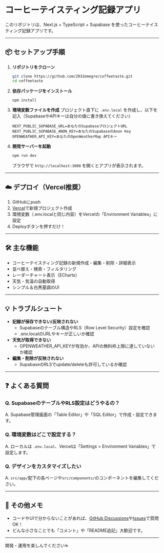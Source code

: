 # コーヒーテイスティング記録アプリ

このリポジトリは、Next.js + TypeScript + Supabase を使ったコーヒーテイスティング記録アプリです。

---

## 📦 セットアップ手順

1. **リポジトリをクローン**
   ```bash
   git clone https://github.com/2032emegre/coffeetaste.git
   cd coffeetaste
   ```

2. **依存パッケージをインストール**
   ```bash
   npm install
   ```

3. **環境変数ファイルを作成**
   プロジェクト直下に `.env.local` を作成し、以下を記入（SupabaseやAPIキーは自分の値に書き換えてください）
   ```env
   NEXT_PUBLIC_SUPABASE_URL=あなたのSupabaseプロジェクトURL
   NEXT_PUBLIC_SUPABASE_ANON_KEY=あなたのSupabaseのAnon Key
   OPENWEATHER_API_KEY=あなたのOpenWeatherMap APIキー
   ```

4. **開発サーバーを起動**
   ```bash
   npm run dev
   ```
   ブラウザで `http://localhost:3000` を開くとアプリが表示されます。

---

## ☁️ デプロイ（Vercel推奨）

1. GitHubにpush
2. [Vercel](https://vercel.com/)で新規プロジェクト作成
3. 環境変数（.env.localと同じ内容）をVercelの「Environment Variables」に設定
4. Deployボタンを押すだけ！

---

## 🛠️ 主な機能
- コーヒーテイスティング記録の新規作成・編集・削除・詳細表示
- 並べ替え・検索・フィルタリング
- レーダーチャート表示（ECharts）
- 天気・気温の自動取得
- シンプル＆白黒基調のUI

---

## 💡 トラブルシュート
- **記録が保存できない/反映されない**
  - Supabaseのテーブル構造やRLS（Row Level Security）設定を確認
  - .env.localのURLやキーが正しいか確認
- **天気が取得できない**
  - OPENWEATHER_API_KEYが有効か、APIの無料枠上限に達していないか確認
- **編集・削除が反映されない**
  - SupabaseのRLSでupdate/deleteも許可しているか確認

---

## ❓ よくある質問

### Q. SupabaseのテーブルやRLS設定はどうやるの？
A. Supabase管理画面の「Table Editor」や「SQL Editor」で作成・設定できます。

### Q. 環境変数はどこで設定する？
A. ローカルは `.env.local`、Vercelは「Settings > Environment Variables」で設定します。

### Q. デザインをカスタマイズしたい
A. `src/app/`配下の各ページや`src/components/`のコンポーネントを編集してください。

---

## 📝 その他メモ
- コードやUIで分からないことがあれば、[GitHub Discussions](https://github.com/2032emegre/coffeetaste/discussions)や[Issues](https://github.com/2032emegre/coffeetaste/issues)で質問OK！
- どんな小さなことでも「コメント」や「README追記」大歓迎です。

---

開発・運用を楽しんでください☕️ 